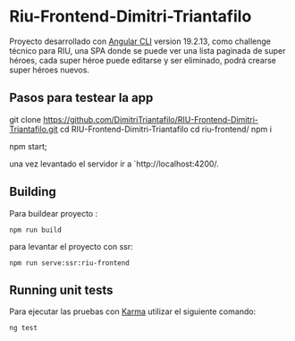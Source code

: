 # Riu-Frontend-Dimitri-Triantafilo

Proyecto desarrollado con [Angular CLI](https://github.com/angular/angular-cli) version 19.2.13, como challenge técnico para RIU, 
una SPA donde se puede ver una lista paginada de super héroes, cada super héroe puede editarse y ser eliminado, podrá crearse super héroes nuevos.

## Pasos para testear la app 

git clone https://github.com/DimitriTriantafilo/RIU-Frontend-Dimitri-Triantafilo.git
 cd RIU-Frontend-Dimitri-Triantafilo
 cd riu-frontend/
 npm i

 npm start;

 una vez levantado el servidor ir a `http://localhost:4200/.


## Building

Para buildear proyecto :

```
npm run build
```

para levantar el proyecto con ssr:
```
npm run serve:ssr:riu-frontend
```

## Running unit tests

Para ejecutar las pruebas con [Karma](https://karma-runner.github.io) utilizar el siguiente comando:

```bash
ng test
```



